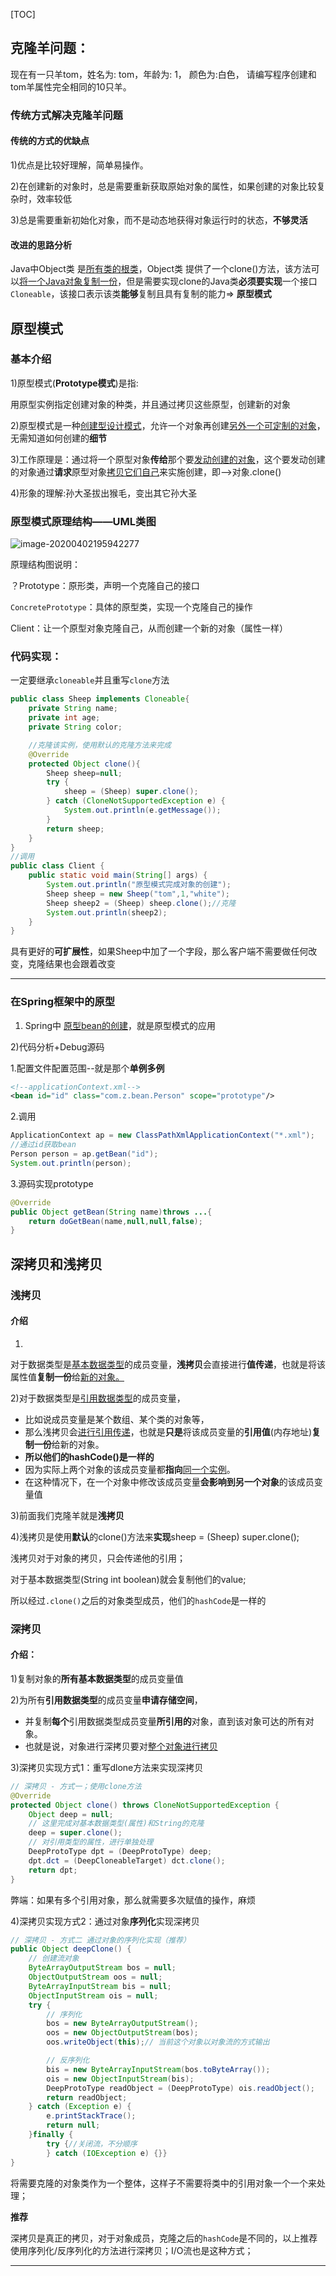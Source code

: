 

[TOC]



## 克隆羊问题：

现在有一只羊tom，姓名为: tom，年龄为: 1， 颜色为:白色， 请编写程序创建和tom羊属性完全相同的10只羊。

### 传统方式解决克隆羊问题

#### 传统的方式的优缺点

1)优点是比较好理解，简单易操作。

2)在创建新的对象时，总是需要重新获取原始对象的属性，如果创建的对象比较复杂时，效率较低

3)总是需要重新初始化对象，而不是动态地获得对象运行时的状态，**不够灵活**

#### 改进的思路分析

 Java中Object类 是<u>所有类的根类</u>，Object类 提供了一个clone()方法，该方法可以<u>将一个Java对象复制一份</u>，但是需要实现clone的Java类**必须要实现**一个接口`Cloneable`，该接口表示该类**能够**复制且具有复制的能力=> **原型模式**

## 原型模式

### 基本介绍

1)原型模式(**Prototype模式**)是指: 

用原型实例指定创建对象的种类，并且通过拷贝这些原型，创建新的对象

2)原型模式是一种<u>创建型设计模式</u>，允许一个对象再创建<u>另外一个可定制的对象</u>，无需知道如何创建的**细节**

3)工作原理是：通过将一个原型对象**传给**那个要<u>发动创建的对象</u>，这个要发动创建的对象通过**请求**原型对象<u>拷贝它们自己</u>来实施创建，即-->对象.clone()

4)形象的理解:孙大圣拔出猴毛，变出其它孙大圣

### 原型模式原理结构——UML类图

![image-20200402195942277](4.原型模式.assets\image-20200402195942277.png)

原理结构图说明：

？Prototype：原形类，声明一个克隆自己的接口

`ConcretePrototype`：具体的原型类，实现一个克隆自己的操作

Client：让一个原型对象克隆自己，从而创建一个新的对象（属性一样）

### 代码实现：

一定要继承`cloneable`并且重写`clone`方法

```java
public class Sheep implements Cloneable{
    private String name;
    private int age;
    private String color;

    //克隆该实例，使用默认的克隆方法来完成
    @Override
    protected Object clone(){
        Sheep sheep=null;
        try {
            sheep = (Sheep) super.clone();
        } catch (CloneNotSupportedException e) {
            System.out.println(e.getMessage());
        }
        return sheep;
    }
}
//调用
public class Client {
    public static void main(String[] args) {
        System.out.println("原型模式完成对象的创建");
        Sheep sheep = new Sheep("tom",1,"white");
        Sheep sheep2 = (Sheep) sheep.clone();//克隆
        System.out.println(sheep2);
    }
}
```

具有更好的**可扩展性**，如果Sheep中加了一个字段，那么客户端不需要做任何改变，克隆结果也会跟着改变

---

### 在Spring框架中的原型

1) Spring中 <u>原型bean的创建</u>，就是原型模式的应用

2)代码分析+Debug源码

1.配置文件配置范围--就是那个**单例多例**

```xml
<!--applicationContext.xml-->
<bean id="id" class="com.z.bean.Person" scope="prototype"/>
```

2.调用

```java
ApplicationContext ap = new ClassPathXmlApplicationContext("*.xml");
//通过id获取bean
Person person = ap.getBean("id");
System.out.println(person);
```

3.源码实现prototype

```java
@Override
public Object getBean(String name)throws ...{
    return doGetBean(name,null,null,false);
}
```

## 深拷贝和浅拷贝

### 浅拷贝

#### 介绍

1)
对于数据类型是<u>基本数据类型</u>的成员变量，**浅拷贝**会直接进行**值传递**，也就是将该属性值**复制一份**给<u>新的对象。</u>

2)对于数据类型是<u>引用数据类型</u>的成员变量，

* 比如说成员变量是某个数组、某个类的对象等，
* 那么浅拷贝会<u>进行引用传递</u>，也就是**只是**将该成员变量的**引用值**(内存地址)**复制一份**给新的对象。
* **所以他们的hashCode()是一样的**
* 因为实际上两个对象的该成员变量都**指向**<u>同一个实例</u>。
* 在这种情况下，在一个对象中修改该成员变量**会影响到另一个对象**的该成员变量值

3)前面我们克隆羊就是**浅拷贝**

4)浅拷贝是使用**默认**的clone()方法来**实现**sheep = (Sheep) super.clone();

浅拷贝对于对象的拷贝，只会传递他的引用；

对于基本数据类型(String int boolean)就会复制他们的value;

所以经过`.clone()`之后的对象类型成员，他们的`hashCode`是一样的



### 深拷贝

#### 介绍：

1)复制对象的**所有基本数据类型**的成员变量值

2)为所有**引用数据类型**的成员变量**申请存储空间**，

* 并复制**每个**引用数据类型成员变量**所引用的**对象，直到该对象可达的所有对象。
* 也就是说，对象进行深拷贝要对<u>整个对象进行拷贝</u>

3)深拷贝实现方式1：重写dlone方法来实现深拷贝

```java
// 深拷贝 - 方式一；使用clone方法
@Override
protected Object clone() throws CloneNotSupportedException {
    Object deep = null;
    // 这里完成对基本数据类型(属性)和String的克隆
    deep = super.clone();
    // 对引用类型的属性，进行单独处理
    DeepProtoType dpt = (DeepProtoType) deep;
    dpt.dct = (DeepCloneableTarget) dct.clone();
    return dpt;
}
```

弊端：如果有多个引用对象，那么就需要多次赋值的操作，麻烦

4)深拷贝实现方式2：通过对象**序列化**实现深拷贝

```java
// 深拷贝 - 方式二 通过对象的序列化实现（推荐）
public Object deepClone() {
    // 创建流对象
    ByteArrayOutputStream bos = null;
    ObjectOutputStream oos = null;
    ByteArrayInputStream bis = null;
    ObjectInputStream ois = null;
    try {
        // 序列化
        bos = new ByteArrayOutputStream();
        oos = new ObjectOutputStream(bos);
        oos.writeObject(this);// 当前这个对象以对象流的方式输出

        // 反序列化
        bis = new ByteArrayInputStream(bos.toByteArray());
        ois = new ObjectInputStream(bis);
        DeepProtoType readObject = (DeepProtoType) ois.readObject();
        return readObject;
    } catch (Exception e) {
        e.printStackTrace();
        return null;
    }finally {
        try {//关闭流，不分顺序
        } catch (IOException e) {}}
}
```

将需要克隆的对象类作为一个整体，这样子不需要将类中的引用对象一个一个来处理；

**推荐**

深拷贝是真正的拷贝，对于对象成员，克隆之后的`hashCode`是不同的，以上推荐使用序列化/反序列化的方法进行深拷贝；I/O流也是这种方式；

---